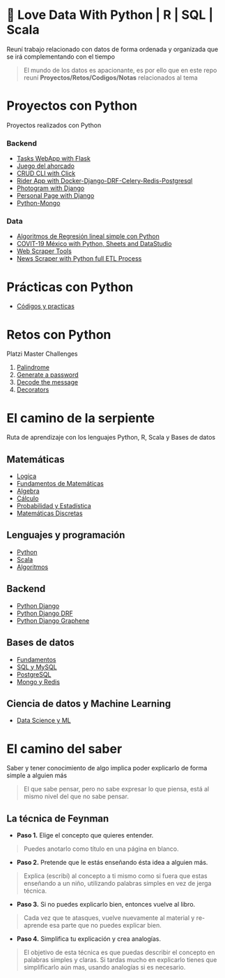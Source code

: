 
# :snake: Love Data With Python | R | SQL | Scala <!-- omit in toc -->

Reuní trabajo relacionado con datos de forma ordenada y organizada que se irá complementando con el tiempo

> El mundo de los datos es apacionante, es por ello que en este repo reuní **Proyectos/Retos/Codigos/Notas** relacionados al tema

# Proyectos con Python <!-- omit in toc -->

Proyectos realizados con Python

### Backend
* [Tasks WebApp with Flask](https://github.com/eocode/Flask_TaskApp)
* [Juego del ahorcado](https://github.com/eocode/Juego-del-ahorcado-Python)
* [CRUD CLI with Click](https://github.com/eocode/Python-Clients-CLI)
* [Rider App with Docker-Django-DRF-Celery-Redis-Postgresql](https://github.com/eocode/Rider-App)
* [Photogram with Django](https://github.com/eocode/PhotoGram)
* [Personal Page with Django](https://github.com/eocode/PersonalPage-with-Django)
* [Python-Mongo](https://github.com/eocode/Python-Mongo)

### Data
* [Algoritmos de Regresión lineal simple con Python](https://github.com/eocode/Algoritmo-de-regresion-lineal-simple-en-Python)
* [COVIT-19 México with Python, Sheets and DataStudio](https://github.com/eocode/COVIT-19-Mexico)
* [Web Scraper Tools](https://github.com/eocode/Web-Scraper-Tools)
* [News Scraper with Python full ETL Process](https://github.com/eocode/News-Scraper-A-Complete-ETL-Process)

# Prácticas con Python

* [Códigos y practicas](/codes)

# Retos con Python

Platzi Master Challenges

1. [Palindrome](https://github.com/eocode/MasterChallenge-Python01)
2. [Generate a password](https://github.com/eocode/MasterChallenge-Python02)
3. [Decode the message](https://github.com/eocode/MasterChallenge-Python03)
4. [Decorators](https://github.com/eocode/MasterChallenge-Python04)

# El camino de la serpiente <!-- omit in toc -->

Ruta de aprendizaje con los lenguajes Python, R, Scala y Bases de datos

## Matemáticas
* [Logica](/learn/Matematicas/logica)
* [Fundamentos de Matemáticas](/learn/Matematicas/fundamentos)
* [Algebra](/learn/Matematicas/algebra)
* [Cálculo](/learn/Matematicas/calculo)
* [Probabilidad y Estadística](/learn/Matematicas/pye)
* [Matemáticas Discretas](/learn/Matematicas/discretas)

## Lenguajes y programación
* [Python](/learn/Python)
* [Scala](/learn/Scala)
* [Algoritmos](/learn/Algoritmos)

## Backend
* [Python Django](/learn/Django)
* [Python Django DRF](/learn/DRF)
* [Python Django Graphene](/learn/Graphene)

## Bases de datos
* [Fundamentos](/learn/BasesDatos/Fundamentos%20de%20Bases%20de%20Datos)
* [SQL y MySQL](/learn/BasesDatos/SQL%20y%20MySQL)
* [PostgreSQL](/learn/BasesDatos/PostgreSQL)
* [Mongo y Redis](/learn/BasesDatos/MongoDB%20y%20Redis)

## Ciencia de datos y Machine Learning
* [Data Science y ML](/learn/DataScience)

# El camino del saber

Saber y tener conocimiento de algo implica poder explicarlo de forma simple a alguien más

> El que sabe pensar, pero no sabe expresar lo que piensa, está al mismo nivel del que no sabe pensar.


## La técnica de Feynman

* **Paso 1.** Elige el concepto que quieres entender.
> Puedes anotarlo como título en una página en blanco.
* **Paso 2.** Pretende que le estás enseñando ésta idea a alguien más.
> Explica (escribí) al concepto a ti mismo como si fuera que estas enseñando a un niño, utilizando palabras simples en vez de jerga técnica.
* **Paso 3.** Si no puedes explicarlo bien, entonces vuelve al libro. 
> Cada vez que te atasques, vuelve nuevamente al material y re-aprende esa parte que no puedes explicar bien.
* **Paso 4.** Simplifica tu explicación y crea analogías. 
> El objetivo de esta técnica es que puedas describir el concepto en palabras simples y claras. Si tardas mucho en explicarlo tienes que simplificarlo aún mas, usando analogías si es necesario.